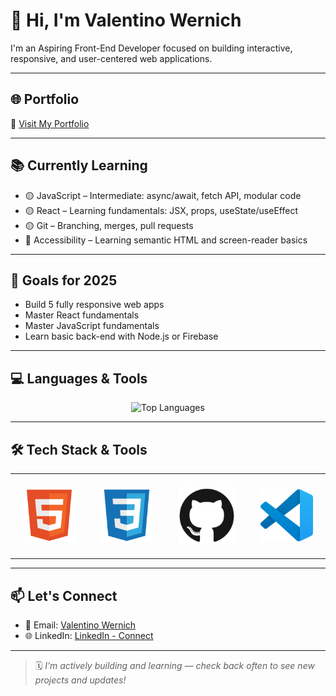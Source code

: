 # 👋 Hi, I'm Valentino Wernich

I'm an Aspiring Front-End Developer focused on building interactive, responsive, and user-centered web applications.

---

## 🌐 Portfolio

🔗 [Visit My Portfolio](https://the-wernich.github.io/my-portfolio/)

---

## 📚 Currently Learning

- 🟡 JavaScript – Intermediate: async/await, fetch API, modular code
- 🟡 React – Learning fundamentals: JSX, props, useState/useEffect
- 🟡 Git – Branching, merges, pull requests
- 🔵 Accessibility – Learning semantic HTML and screen-reader basics

---

## 🎯 Goals for 2025

- Build 5 fully responsive web apps
- Master React fundamentals
- Master JavaScript fundamentals
- Learn basic back-end with Node.js or Firebase

---

## 💻 Languages & Tools

<p align="center">
  <img 
  src="https://github-readme-stats.vercel.app/api/top-langs/?username=the-wernich&layout=compact&theme=tokyonight" alt="Top Languages" width="400" height="400" padding="0">
</p>

---

## 🛠️ Tech Stack & Tools

<table align="center">
  <tr>
    <td align="center" style="padding: 20px;">
      <a href="https://developer.mozilla.org/en-US/docs/Web/HTML" target="_blank">
        <img src="https://raw.githubusercontent.com/devicons/devicon/master/icons/html5/html5-original.svg" width="100" alt="HTML5"/><br>
      </a>
    </td>
    <td align="center" style="padding: 20px;">
      <a href="https://developer.mozilla.org/en-US/docs/Web/CSS" target="_blank">
        <img src="https://raw.githubusercontent.com/devicons/devicon/master/icons/css3/css3-original.svg" width="100" alt="CSS3"/><br>
      </a>
    </td>
    <td align="center" style="padding: 20px;">
      <a href="https://github.com" target="_blank">
        <img src="https://raw.githubusercontent.com/devicons/devicon/master/icons/github/github-original.svg" width="110" alt="GitHub"/><br>
      </a>
    </td>
    <td align="center" style="padding: 20px;">
      <a href="https://code.visualstudio.com/" target="_blank">
        <img src="https://raw.githubusercontent.com/devicons/devicon/master/icons/vscode/vscode-original.svg" width="100" alt="VS Code"/><br>
      </a>
    </td>
  </tr>
</table>

---

## 📫 Let's Connect

- 📧 Email: [Valentino Wernich](mailto:valentino.wernich@outlook.com)
- 🌐 LinkedIn: [LinkedIn - Connect](https://linkedin.com/in/valentino-wernich)

---

> 🗓️ _I’m actively building and learning — check back often to see new projects and updates!_

